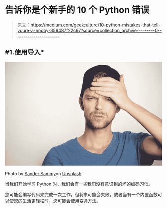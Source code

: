 # 告诉你是个新手的 10 个 Python 错误

> 原文：<https://medium.com/geekculture/10-python-mistakes-that-tell-youre-a-nooby-359487f22c97?source=collection_archive---------0----------------------->

## #1.使用导入*

![](img/23d857bea287790f1ad8085edea5997b.png)

Photo by [Sander Sammy](https://unsplash.com/@sammywilliams)on [Unsplash](https://unsplash.com/photos/ufgOEVZuHgM)

当我们开始学习 Python 时，我们会有一些我们没有意识到的坏的编码习惯。

您可能会编写代码来完成一次工作，但将来可能会失败，或者当有一个内置函数可以使您的生活更轻松时，您可能会使用变通方法。